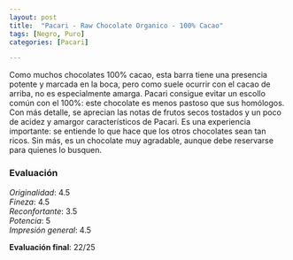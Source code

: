 ```yaml
---
layout: post
title:  "Pacari - Raw Chocolate Organico - 100% Cacao"
tags: [Negro, Puro] 
categories: [Pacari]

---
```


Como muchos chocolates 100% cacao, esta barra tiene una presencia potente y marcada en la boca, pero como suele ocurrir con el cacao de arriba, no es especialmente amarga. Pacari consigue evitar un escollo común con el 100%: este chocolate es menos pastoso que sus homólogos.
Con más detalle, se aprecian las notas de frutos secos tostados y un poco de acidez y amargor característicos de Pacari. Es una experiencia importante: se entiende lo que hace que los otros chocolates sean tan ricos.
Sin más, es un chocolate muy agradable, aunque debe reservarse para quienes lo busquen.


### Evaluación

_Originalidad_: 4.5  
_Fineza_: 4.5  
_Reconfortante_: 3.5  
_Potencia_: 5  
_Impresión general_: 4.5

**Evaluación final**: 22/25
